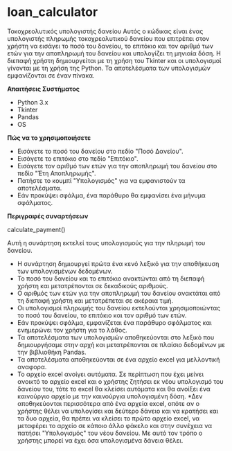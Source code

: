 # loan_calculator
Τοκοχρεολυτικός υπολογιστής δανείου
Αυτός ο κώδικας είναι ένας υπολογιστής πληρωμής τοκοχρεολυτικού δανείου που επιτρέπει στον χρήστη να εισάγει το ποσό του δανείου, το επιτόκιο και τον αριθμό των ετών για την αποπληρωμή του δανείου και υπολογίζει τη μηνιαία δόση. Η διεπαφή χρήστη δημιουργείται με τη χρήση του Tkinter και οι υπολογισμοί γίνονται με τη χρήση της Python. Τα αποτελέσματα των υπολογισμών εμφανίζονται σε έναν πίνακα.

**Απαιτήσεις Συστήματος**
- Python 3.x
- Tkinter
- Pandas
- OS

**Πώς να το χρησιμοποιήσετε**
- Εισάγετε το ποσό του δανείου στο πεδίο "Ποσό Δανείου".
- Εισάγετε το επιτόκιο στο πεδίο "Επιτόκιο".
- Εισάγετε τον αριθμό των ετών για την αποπληρωμή του δανείου στο πεδίο "Έτη Αποπληρωμής".
- Πατήστε το κουμπί "Υπολογισμός" για να εμφανιστούν τα αποτελέσματα.
- Εάν προκύψει σφάλμα, ένα παράθυρο θα εμφανίσει ένα μήνυμα σφάλματος.

**Περιγραφές συναρτήσεων**

calculate_payment()

Αυτή η συνάρτηση εκτελεί τους υπολογισμούς για την πληρωμή του δανείου.

- Η συνάρτηση δημιουργεί πρώτα ένα κενό λεξικό για την αποθήκευση των υπολογισμένων δεδομένων.
- Το ποσό του δανείου και το επιτόκιο ανακτώνται από τη διεπαφή χρήστη και μετατρέπονται σε δεκαδικούς αριθμούς.
- Ο αριθμός των ετών για την αποπληρωμή του δανείου ανακτάται από τη διεπαφή χρήστη και μετατρέπεται σε ακέραια τιμή.
- Οι υπολογισμοί πληρωμής του δανείου εκτελούνται χρησιμοποιώντας το ποσό του δανείου, το επιτόκιο και τον αριθμό των ετών.
- Εάν προκύψει σφάλμα, εμφανίζεται ένα παράθυρο σφάλματος και ενημερώνει τον χρήστη για το λάθος.
- Τα αποτελέσματα των υπολογισμών αποθηκεύονται στο λεξικό που δημιουργήσαμε στην αρχή και μετατρέπονται σε πλαίσιο δεδομένων με την βιβλιοθήκη Pandas.
- Τα αποτελέσματα αποθηκεύονται σε ένα αρχείο excel για μελλοντική αναφορα.
- Το αρχείο excel ανοίγει αυτόματα. Σε περίπτωση που έχει μείνει ανοικτό το αρχείο excel και ο χρήστης ζητήσει εκ νέου υπολογισμό του δανείου του, τότε το excel θα κλείσει αυτόματα και θα ανοίξει ένα καινούργιο αρχείο με την καινούργια υπολογισμένη δόση. 
*Δεν αποθηκεύονται περισσότερα από ένα αρχεία excel, οπότε αν ο χρήστης θέλει να υπολογίσει και δεύτερο δάνειο και να κρατήσει και τα δυο αρχεία, θα πρέπει να κλείσει το πρώτο αρχείο excel, να μεταφέρει το αρχείο σε κάποιο άλλο φάκελο και στην συνέχεια να πατήσει "Υπολογισμός" του νέου δανείου. Με αυτό τον τρόπο ο χρήστης μπορεί να έχει όσα υπολογισμένα δάνεια θέλει.
